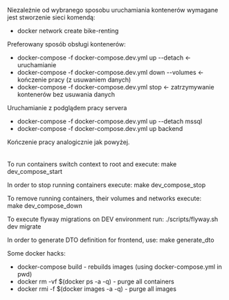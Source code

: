 Niezależnie od wybranego sposobu uruchamiania kontenerów wymagane jest stworzenie sieci komendą:
+ docker network create bike-renting

Preferowany sposób obsługi kontenerów:
 + docker-compose -f docker-compose.dev.yml up --detach  <- uruchamianie
 + docker-compose -f docker-compose.dev.yml down --volumes  <- kończenie pracy (z usuwaniem danych)
 + docker-compose -f docker-compose.dev.yml stop <- zatrzymywanie kontenerów bez usuwania danych

Uruchamianie z podglądem pracy servera
 + docker-compose -f docker-compose.dev.yml up --detach mssql
 + docker-compose -f docker-compose.dev.yml up backend

Kończenie pracy analogicznie jak powyżej.
\
\
\
To run containers switch context to root and execute:
 make dev_compose_start
 
In order to stop running containers execute:
 make dev_compose_stop
 
To remove running containers, their volumes and networks execute:    
 make dev_compose_down
 
To execute flyway migrations on DEV environment run:
./scripts/flyway.sh dev migrate

In order to generate DTO definition for frontend, use:
 make generate_dto

 Some docker hacks:
 - docker-compose build - rebuilds images (using docker-compose.yml in pwd)
 - docker rm -vf $(docker ps -a -q) - purge all containers
 - docker rmi -f $(docker images -a -q) - purge all images

